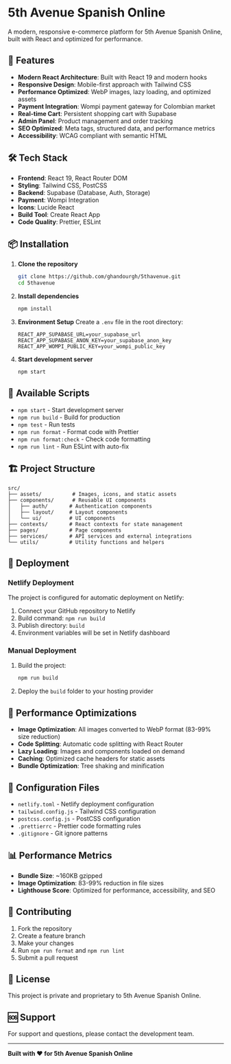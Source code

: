# 5th Avenue Spanish Online

A modern, responsive e-commerce platform for 5th Avenue Spanish Online, built with React and optimized for performance.

## 🚀 Features

- **Modern React Architecture**: Built with React 19 and modern hooks
- **Responsive Design**: Mobile-first approach with Tailwind CSS
- **Performance Optimized**: WebP images, lazy loading, and optimized assets
- **Payment Integration**: Wompi payment gateway for Colombian market
- **Real-time Cart**: Persistent shopping cart with Supabase
- **Admin Panel**: Product management and order tracking
- **SEO Optimized**: Meta tags, structured data, and performance metrics
- **Accessibility**: WCAG compliant with semantic HTML

## 🛠️ Tech Stack

- **Frontend**: React 19, React Router DOM
- **Styling**: Tailwind CSS, PostCSS
- **Backend**: Supabase (Database, Auth, Storage)
- **Payment**: Wompi Integration
- **Icons**: Lucide React
- **Build Tool**: Create React App
- **Code Quality**: Prettier, ESLint

## 📦 Installation

1. **Clone the repository**
   ```bash
   git clone https://github.com/ghandourgh/5thavenue.git
   cd 5thavenue
   ```

2. **Install dependencies**
   ```bash
   npm install
   ```

3. **Environment Setup**
   Create a `.env` file in the root directory:
   ```env
   REACT_APP_SUPABASE_URL=your_supabase_url
   REACT_APP_SUPABASE_ANON_KEY=your_supabase_anon_key
   REACT_APP_WOMPI_PUBLIC_KEY=your_wompi_public_key
   ```

4. **Start development server**
   ```bash
   npm start
   ```

## 🎯 Available Scripts

- `npm start` - Start development server
- `npm run build` - Build for production
- `npm test` - Run tests
- `npm run format` - Format code with Prettier
- `npm run format:check` - Check code formatting
- `npm run lint` - Run ESLint with auto-fix

## 🏗️ Project Structure

```
src/
├── assets/          # Images, icons, and static assets
├── components/      # Reusable UI components
│   ├── auth/       # Authentication components
│   ├── layout/     # Layout components
│   └── ui/         # UI components
├── contexts/       # React contexts for state management
├── pages/          # Page components
├── services/       # API services and external integrations
└── utils/          # Utility functions and helpers
```

## 🚀 Deployment

### Netlify Deployment

The project is configured for automatic deployment on Netlify:

1. Connect your GitHub repository to Netlify
2. Build command: `npm run build`
3. Publish directory: `build`
4. Environment variables will be set in Netlify dashboard

### Manual Deployment

1. Build the project:
   ```bash
   npm run build
   ```

2. Deploy the `build` folder to your hosting provider

## 📱 Performance Optimizations

- **Image Optimization**: All images converted to WebP format (83-99% size reduction)
- **Code Splitting**: Automatic code splitting with React Router
- **Lazy Loading**: Images and components loaded on demand
- **Caching**: Optimized cache headers for static assets
- **Bundle Optimization**: Tree shaking and minification

## 🔧 Configuration Files

- `netlify.toml` - Netlify deployment configuration
- `tailwind.config.js` - Tailwind CSS configuration
- `postcss.config.js` - PostCSS configuration
- `.prettierrc` - Prettier code formatting rules
- `.gitignore` - Git ignore patterns

## 📊 Performance Metrics

- **Bundle Size**: ~160KB gzipped
- **Image Optimization**: 83-99% reduction in file sizes
- **Lighthouse Score**: Optimized for performance, accessibility, and SEO

## 🤝 Contributing

1. Fork the repository
2. Create a feature branch
3. Make your changes
4. Run `npm run format` and `npm run lint`
5. Submit a pull request

## 📄 License

This project is private and proprietary to 5th Avenue Spanish Online.

## 🆘 Support

For support and questions, please contact the development team.

---

**Built with ❤️ for 5th Avenue Spanish Online**
